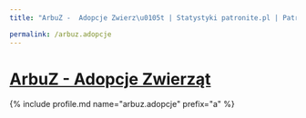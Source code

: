 ```yaml
---
title: "ArbuZ -  Adopcje Zwierz\u0105t | Statystyki patronite.pl | Patromierz"

permalink: /arbuz.adopcje
---
```


# [ArbuZ -  Adopcje Zwierząt](https://patronite.pl/arbuz.adopcje)

{% include profile.md name="arbuz.adopcje" prefix="a" %}
